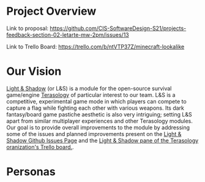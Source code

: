 # Project Overview

Link to proposal: https://github.com/CIS-SoftwareDesign-S21/projects-feedback-section-02-letarte-mw-2pm/issues/13

Link to Trello Board: https://trello.com/b/ntVTP37Z/minecraft-lookalike

# Our Vision

[Light & Shadow](https://github.com/Terasology/LightAndShadow) (or L&S) is a module for the open-source survival game/engine [Terasology](https://github.com/MovingBlocks/Terasology) of particular interest to our team. L&S is a competitive, experimental game mode in which players can compete to capture a flag while fighting each other with various weapons. Its dark fantasy/board game pastiche aesthetic is also very intriguing; setting L&S apart from similar multiplayer experiences and other Terasology modules. Our goal is to provide overall improvements to the module by addressing some of the issues and planned improvements present on the [Light & Shadow Github Issues Page](https://github.com/Terasology/LightAndShadow/issues) and the [Light & Shadow pane of the Terasology oranization's Trello board.](https://trello.com/b/QfaZMGMa/the-gameplay-template-to-rule-them-all). 

# Personas

